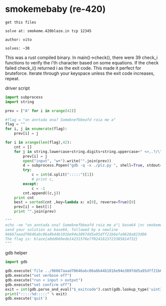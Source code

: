[](ctf=blaze-2018)
[](type=re)
[](tags=game)
[](techniques=bruteforce)

# smokemebaby (re-420)

```
get this files

solve at: smokeme.420blaze.in tcp 12345

author: vito

solves: ~30
```

This was a rust compiled binary. In main()->check(), there were 39 check_i functions to verify the i'th character based on some equations.
If the check failed check_i() returned i as the exit code. This made it perfect for bruteforce. Iterate through your keyspace unless the exit code increases, repeat.

driver script 

```python
import subprocess
import string

prev = ["A" for i in xrange(42)]

#flag = "on anntada ona? Somebnefbbeafd roia me a"
flag = ""
for i, j in enumerate(flag):
    prev[i] = j

for i in xrange(len(flag),42):
    cnt = []
    for j in string.lowercase+string.digits+string.uppercase+" <>,.?/\"\':;{}[]\\~`!@#$%^&*()_+=-":
        prev[i] = j 
        open("input", "w+").write("".join(prev)) 
        d = subprocess.Popen("gdb -q -x ./plz.py ", shell=True, stdout=subprocess.PIPE).stdout.read().strip()
        try:
            c = int(d.split(":::::")[1])
            # print c,
        except:
            c = -1
        cnt.append((c,j))
    print cnt
    best = sorted(cnt ,key=lambda x: x[0], reverse=True)[0]
    prev[i] = best[1]
    print "".join(prev)

"""
echo -ne "on anntada ona? Somebnefbbeafd roia me a"| base64 |nc smokeme.420blaze.in 12345
send your solution as base64, followed by a newline
96667aaad70646abc06a8b44b1016e94e3897dd5a95dff21b6e7a9628a823d06
The flag is: blaze{a0ddb69ede14231576e7f0241623723385814f32}
"""
```

gdb helper

```python
import gdb

gdb.execute('file ../96667aaad70646abc06a8b44b1016e94e3897dd5a95dff21b6e7a9628a823d06')
gdb.execute("set verbose off")
gdb.execute("run < input > output")
gdb.execute("set confirm off")
exit = int(gdb.parse_and_eval("$_exitcode").cast(gdb.lookup_type('uint32_t')))
print(":::::%d:::::" % exit)
gdb.execute('quit')
```
